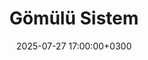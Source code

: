 ---
title: Gömülü Sistem
slug: "embedded-system"
date: 2025-07-27 17:00:00+0300
description: 
image:

# Badge style
style:
    background: "#455A64"
    color: "#FFFFFF"
---
